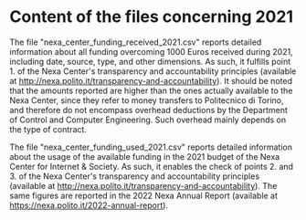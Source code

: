 Content of the files concerning 2021
====================================

The file "nexa_center_funding_received_2021.csv" reports detailed information about all funding overcoming 1000 Euros received during 2021, including date, source, type, and other dimensions. As such, it fulfills point 1. of the Nexa Center's transparency and accountability principles (available at http://nexa.polito.it/transparency-and-accountability). It should be noted that the amounts reported are higher than the ones actually available to the Nexa Center, since they refer to money transfers to Politecnico di Torino, and therefore do not encompass overhead deductions by the Department of Control and Computer Engineering. Such overhead mainly depends on the type of contract.

The file "nexa_center_funding_used_2021.csv" reports detailed information about the usage of the available funding in the 2021 budget of the Nexa Center for Internet & Society. As such, it enables the check of points 2. and 3. of the Nexa Center's transparency and accountability principles (available at http://nexa.polito.it/transparency-and-accountability). The same figures are reported in the 2022 Nexa Annual Report (available at https://nexa.polito.it/2022-annual-report).
